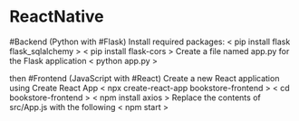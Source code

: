 # ReactNative
#Backend (Python with #Flask)
Install required packages:
< pip install flask flask_sqlalchemy >
< pip install flask-cors >
Create a file named app.py for the Flask application
< python app.py >

then
#Frontend (JavaScript with #React)
Create a new React application using Create React App
< npx create-react-app bookstore-frontend >
< cd bookstore-frontend >
< npm install axios >
Replace the contents of src/App.js with the following
< npm start >
